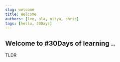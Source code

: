 ```yaml
---
slug: welcome
title: Welcome
authors: [lee, ola, nitya, chris]
tags: [hello, 30Days]
---
```


## Welcome to #30Days of learning ..

TLDR